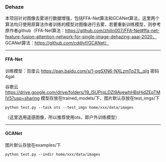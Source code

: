 ### Dehaze

本项目针对图像去雾进行数据增强，包括FFA-Net算法和GCANet算法，这里两个算法均只使用原算法作者训练的模型对图像进行去雾，若要重新训练模型，则参考原作者github（FFA-Net算法：https://github.com/zhilin007/FFA-Net#ffa-net-feature-fusion-attention-network-for-single-image-dehazing-aaai-2020， GCANet算法：https://github.com/cddlyf/GCANet）

------

#### FFA-Net

训练模型：百度云 https://pan.baidu.com/s/1-pgSXN6-NXLzmTp21L_qIg  密码4gat

谷歌云 https://drive.google.com/drive/folders/19_lSUPrpLDZl9AyewhHBsHidZEpTMIV5?usp=sharing
模型存放在trained_models/下，图片默认存放在test_imgs/下

```
python test.py --task ots --test_imgs home/xxx/data/images
```

（这里选用遥感图像，所以推荐使用ots，即户外训练模型）

------

#### GCANet

图片默认存放在examples/下

```
python test.py --indir home/xxx/data/images
```

